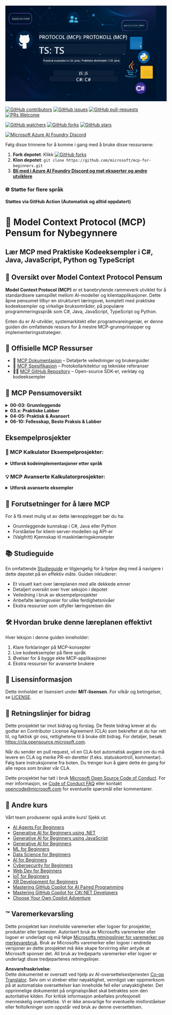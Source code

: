 <!--
CO_OP_TRANSLATOR_METADATA:
{
  "original_hash": "af49e2a6fd462dde6f9ad952d5c8cc6e",
  "translation_date": "2025-06-21T13:55:16+00:00",
  "source_file": "README.md",
  "language_code": "no"
}
-->
![MCP-for-beginners](../../translated_images/mcp-beginners.2ce2b317996369ff66c5b72e25eff9d4288ab2741fc70c0b4e523d1ae1e249fd.no.png) 

[![GitHub contributors](https://img.shields.io/github/contributors/microsoft/mcp-for-beginners.svg)](https://GitHub.com/microsoft/mcp-for-beginners/graphs/contributors)
[![GitHub issues](https://img.shields.io/github/issues/microsoft/mcp-for-beginners.svg)](https://GitHub.com/microsoft/mcp-for-beginners/issues)
[![GitHub pull-requests](https://img.shields.io/github/issues-pr/microsoft/mcp-for-beginners.svg)](https://GitHub.com/microsoft/mcp-for-beginners/pulls)
[![PRs Welcome](https://img.shields.io/badge/PRs-welcome-brightgreen.svg?style=flat-square)](http://makeapullrequest.com)

[![GitHub watchers](https://img.shields.io/github/watchers/microsoft/mcp-for-beginners.svg?style=social&label=Watch)](https://GitHub.com/microsoft/mcp-for-beginners/watchers)
[![GitHub forks](https://img.shields.io/github/forks/microsoft/mcp-for-beginners.svg?style=social&label=Fork)](https://GitHub.com/microsoft/mcp-for-beginners/fork)
[![GitHub stars](https://img.shields.io/github/stars/microsoft/mcp-for-beginners?style=social&label=Star)](https://GitHub.com/microsoft/mcp-for-beginners/stargazers)


[![Microsoft Azure AI Foundry Discord](https://dcbadge.vercel.app/api/server/ByRwuEEgH4)](https://discord.com/invite/ByRwuEEgH4)


Følg disse trinnene for å komme i gang med å bruke disse ressursene:
1. **Fork depotet**: Klikk [![GitHub forks](https://img.shields.io/github/forks/microsoft/mcp-for-beginners.svg?style=social&label=Fork)](https://GitHub.com/microsoft/mcp-for-beginners/fork)
2. **Klon depotet**:   `git clone https://github.com/microsoft/mcp-for-beginners.git`
3. [**Bli med i Azure AI Foundry Discord og møt eksperter og andre utviklere**](https://discord.com/invite/ByRwuEEgH4)


### 🌐 Støtte for flere språk

#### Støttes via GitHub Action (Automatisk og alltid oppdatert)

# 🚀 Model Context Protocol (MCP) Pensum for Nybegynnere

## **Lær MCP med Praktiske Kodeeksempler i C#, Java, JavaScript, Python og TypeScript**

## 🧠 Oversikt over Model Context Protocol Pensum

**Model Context Protocol (MCP)** er et banebrytende rammeverk utviklet for å standardisere samspillet mellom AI-modeller og klientapplikasjoner. Dette åpne pensumet tilbyr en strukturert læringsvei, komplett med praktiske kodeeksempler og virkelige bruksområder, på populære programmeringsspråk som C#, Java, JavaScript, TypeScript og Python.

Enten du er AI-utvikler, systemarkitekt eller programvareingeniør, er denne guiden din omfattende ressurs for å mestre MCP-grunnprinsipper og implementeringsstrategier.

## 🔗 Offisielle MCP Ressurser

- 📘 [MCP Dokumentasjon](https://modelcontextprotocol.io/) – Detaljerte veiledninger og brukerguider  
- 📜 [MCP Spesifikasjon](https://spec.modelcontextprotocol.io/) – Protokollarkitektur og tekniske referanser  
- 🧑‍💻 [MCP GitHub Repository](https://github.com/modelcontextprotocol) – Open-source SDK-er, verktøy og kodeeksempler  

## 🧭 MCP Pensumoversikt

<details>
  <summary><strong>00-03: Grunnleggende</strong></summary>

- **00. Introduksjon til MCP**  
  Oversikt over Model Context Protocol og dens betydning i AI-pipelines. [Les mer](./00-Introduction/README.md)
- **01. Forklaring av Kjernebegreper**  
  Grundig gjennomgang av MCPs kjernebegreper. [Les mer](./01-CoreConcepts/README.md)
- **02. Sikkerhet i MCP**  
  Sikkerhetstrusler og beste praksis. [Les mer](./02-Security/README.md)
- **03. Komme i Gang med MCP**  
  Oppsett av miljø, grunnleggende servere/klienter, integrasjon. [Les mer](./03-GettingStarted/README.md)
</details>

<details>
  <summary><strong>03.x: Praktiske Labber</strong></summary>

- **3.1. Første server** – [Guide](./03-GettingStarted/01-first-server/README.md)
- **3.2. Første klient** – [Guide](./03-GettingStarted/02-client/README.md)
- **3.3. Klient med LLM** – [Guide](./03-GettingStarted/03-llm-client/README.md)
- **3.4. Bruke en server med Visual Studio Code** – [Guide](./03-GettingStarted/04-vscode/README.md)
- **3.5. Lage en server med SSE** – [Guide](./03-GettingStarted/05-sse-server/README.md)
- **3.6. HTTP Streaming** – [Guide](./03-GettingStarted/06-http-streaming/README.md)
- **3.7. Bruke AI Toolkit** – [Guide](./03-GettingStarted/07-aitk/README.md)
- **3.8. Teste serveren din** – [Guide](./03-GettingStarted/08-testing/README.md)
- **3.9. Distribuere serveren din** – [Guide](./03-GettingStarted/09-deployment/README.md)
</details>

<details>
  <summary><strong>04-05: Praktisk & Avansert</strong></summary>

- **04. Praktisk Implementering**  
  SDK-er, feilsøking, testing, gjenbrukbare prompt-maler. [Les mer](./04-PracticalImplementation/README.md)
- **05. Avanserte Emner i MCP**  
  Multi-modal AI, skalering, bedriftsbruk. [Les mer](./05-AdvancedTopics/README.md)
- **5.1. MCP Integrasjon med Azure** – [Guide](./05-AdvancedTopics/mcp-integration/README.md)
- **5.2. Multimodalitet** – [Guide](./05-AdvancedTopics/mcp-multi-modality/README.md)
- **5.3. MCP OAuth2 Demo** – [Guide](./05-AdvancedTopics/mcp-oauth2-demo/README.md)
- **5.4. Root Contexts** – [Guide](./05-AdvancedTopics/mcp-root-contexts/README.md)
- **5.5. Routing** – [Guide](./05-AdvancedTopics/mcp-routing/README.md)
- **5.6. Sampling** – [Guide](./05-AdvancedTopics/mcp-sampling/README.md)
- **5.7. Skalering** – [Guide](./05-AdvancedTopics/mcp-scaling/README.md)
- **5.8. Sikkerhet** – [Guide](./05-AdvancedTopics/mcp-security/README.md)
- **5.9. Web Search MCP** – [Guide](./05-AdvancedTopics/web-search-mcp/README.md)
- **5.10. Realtime Streaming** – [Guide](./05-AdvancedTopics/mcp-realtimestreaming/README.md)
- **5.11. Realtime Web Search** – [Guide](./05-AdvancedTopics/mcp-realtimesearch/README.md)
</details>

<details>
  <summary><strong>06-10: Fellesskap, Beste Praksis & Labber</strong></summary>

- **06. Fellesskapsbidrag** – [Guide](./06-CommunityContributions/README.md)
- **07. Innsikter fra tidlig adopsjon** – [Guide](./07-LessonsFromEarlyAdoption/README.md)
- **08. Beste praksis for MCP** – [Guide](./08-BestPractices/README.md)
- **09. MCP casestudier** – [Guide](./09-CaseStudy/README.md)
- **10. Effektivisering av AI-arbeidsflyter: Bygging av en MCP-server med AI Toolkit** – [Hands On Lab](./10-StreamliningAIWorkflowsBuildingAnMCPServerWithAIToolkit/README.md)
</details>

## Eksempelprosjekter

### 🧮 MCP Kalkulator Eksempelprosjekter:
<details>
  <summary><strong>Utforsk kodeimplementasjoner etter språk</strong></summary>

  - [C# MCP Server Eksempel](./03-GettingStarted/samples/csharp/README.md)
  - [Java MCP Kalkulator](./03-GettingStarted/samples/java/calculator/README.md)
  - [JavaScript MCP Demo](./03-GettingStarted/samples/javascript/README.md)
  - [Python MCP Server](../../03-GettingStarted/samples/python/mcp_calculator_server.py)
  - [TypeScript MCP Eksempel](./03-GettingStarted/samples/typescript/README.md)

</details>

### 💡 MCP Avanserte Kalkulatorprosjekter:
<details>
  <summary><strong>Utforsk avanserte eksempler</strong></summary>

  - [Avansert C# Eksempel](./04-PracticalImplementation/samples/csharp/README.md)
  - [Java Container App Eksempel](./04-PracticalImplementation/samples/java/containerapp/README.md)
  - [JavaScript Avansert Eksempel](./04-PracticalImplementation/samples/javascript/README.md)
  - [Python Kompleks Implementering](../../04-PracticalImplementation/samples/python/mcp_sample.py)
  - [TypeScript Container Eksempel](./04-PracticalImplementation/samples/typescript/README.md)

</details>


## 🎯 Forutsetninger for å lære MCP

For å få mest mulig ut av dette læreopplegget bør du ha:

- Grunnleggende kunnskap i C#, Java eller Python  
- Forståelse for klient-server-modellen og API-er  
- (Valgfritt) Kjennskap til maskinlæringskonsepter  

## 📚 Studieguide

En omfattende [Studieguide](./study_guide.md) er tilgjengelig for å hjelpe deg med å navigere i dette depotet på en effektiv måte. Guiden inkluderer:

- Et visuelt kart over læreplanen med alle dekkede emner  
- Detaljert oversikt over hver seksjon i depotet  
- Veiledning i bruk av eksempelprosjekter  
- Anbefalte læringsveier for ulike ferdighetsnivåer  
- Ekstra ressurser som utfyller læringsreisen din  

## 🛠️ Hvordan bruke denne læreplanen effektivt

Hver leksjon i denne guiden inneholder:

1. Klare forklaringer på MCP-konsepter  
2. Live kodeeksempler på flere språk  
3. Øvelser for å bygge ekte MCP-applikasjoner  
4. Ekstra ressurser for avanserte brukere  

## 📜 Lisensinformasjon

Dette innholdet er lisensiert under **MIT-lisensen**. For vilkår og betingelser, se [LICENSE](../../LICENSE).

## 🤝 Retningslinjer for bidrag

Dette prosjektet tar imot bidrag og forslag. De fleste bidrag krever at du godtar en Contributor License Agreement (CLA) som bekrefter at du har rett til, og faktisk gir oss, rettighetene til å bruke ditt bidrag. For detaljer, besøk <https://cla.opensource.microsoft.com>.

Når du sender en pull request, vil en CLA-bot automatisk avgjøre om du må levere en CLA og merke PR-en deretter (f.eks. statuskontroll, kommentar). Følg bare instruksjonene fra boten. Du trenger kun å gjøre dette én gang for alle repos som bruker vår CLA.

Dette prosjektet har tatt i bruk [Microsoft Open Source Code of Conduct](https://opensource.microsoft.com/codeofconduct/). For mer informasjon, se [Code of Conduct FAQ](https://opensource.microsoft.com/codeofconduct/faq/) eller kontakt [opencode@microsoft.com](mailto:opencode@microsoft.com) for eventuelle spørsmål eller kommentarer.

## 🎒 Andre kurs  
Vårt team produserer også andre kurs! Sjekk ut:

- [AI Agents For Beginners](https://github.com/microsoft/ai-agents-for-beginners?WT.mc_id=academic-105485-koreyst)  
- [Generative AI for Beginners using .NET](https://github.com/microsoft/Generative-AI-for-beginners-dotnet?WT.mc_id=academic-105485-koreyst)  
- [Generative AI for Beginners using JavaScript](https://github.com/microsoft/generative-ai-with-javascript?WT.mc_id=academic-105485-koreyst)  
- [Generative AI for Beginners](https://github.com/microsoft/generative-ai-for-beginners?WT.mc_id=academic-105485-koreyst)  
- [ML for Beginners](https://aka.ms/ml-beginners?WT.mc_id=academic-105485-koreyst)  
- [Data Science for Beginners](https://aka.ms/datascience-beginners?WT.mc_id=academic-105485-koreyst)  
- [AI for Beginners](https://aka.ms/ai-beginners?WT.mc_id=academic-105485-koreyst)  
- [Cybersecurity for Beginners](https://github.com/microsoft/Security-101??WT.mc_id=academic-96948-sayoung)  
- [Web Dev for Beginners](https://aka.ms/webdev-beginners?WT.mc_id=academic-105485-koreyst)  
- [IoT for Beginners](https://aka.ms/iot-beginners?WT.mc_id=academic-105485-koreyst)  
- [XR Development for Beginners](https://github.com/microsoft/xr-development-for-beginners?WT.mc_id=academic-105485-koreyst)
- [Mastering GitHub Copilot for AI Paired Programming](https://aka.ms/GitHubCopilotAI?WT.mc_id=academic-105485-koreyst)
- [Mastering GitHub Copilot for C#/.NET Developers](https://github.com/microsoft/mastering-github-copilot-for-dotnet-csharp-developers?WT.mc_id=academic-105485-koreyst)
- [Choose Your Own Copilot Adventure](https://github.com/microsoft/CopilotAdventures?WT.mc_id=academic-105485-koreyst)


## ™️ Varemerkevarsling

Dette prosjektet kan inneholde varemerker eller logoer for prosjekter, produkter eller tjenester. Autorisert bruk av Microsofts varemerker eller logoer er underlagt og må følge [Microsofts retningslinjer for varemerker og merkevarebruk](https://www.microsoft.com/legal/intellectualproperty/trademarks/usage/general). Bruk av Microsofts varemerker eller logoer i endrede versjoner av dette prosjektet må ikke skape forvirring eller antyde at Microsoft sponser det. All bruk av tredjeparts varemerker eller logoer er underlagt disse tredjepartenes retningslinjer.

**Ansvarsfraskrivelse**:  
Dette dokumentet er oversatt ved hjelp av AI-oversettelsestjenesten [Co-op Translator](https://github.com/Azure/co-op-translator). Selv om vi streber etter nøyaktighet, vennligst vær oppmerksom på at automatiske oversettelser kan inneholde feil eller unøyaktigheter. Det opprinnelige dokumentet på originalspråket skal betraktes som den autoritative kilden. For kritisk informasjon anbefales profesjonell menneskelig oversettelse. Vi er ikke ansvarlige for eventuelle misforståelser eller feiltolkninger som oppstår ved bruk av denne oversettelsen.